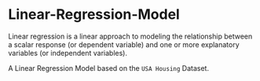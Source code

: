 # Linear-Regression-Model

Linear regression is a linear approach to modeling the relationship between a scalar response (or dependent variable) and one or more explanatory variables (or independent variables).

A Linear Regression Model based on the `USA Housing` Dataset.</br>
